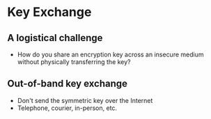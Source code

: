 # Key Exchange

## A logistical challenge
- How do you share an encryption key across an insecure medium without physically transferring the key?

## Out-of-band key exchange
- Don't send the symmetric key over the Internet
- Telephone, courier, in-person, etc.

